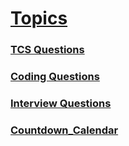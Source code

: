 <link rel="stylesheet" href="./test/style.css">

# [Topics](https://devnamdev2003.github.io/md/)

### [TCS Questions](./randum/tcs_question.md)

### [Coding Questions](./randum/coding_questions.md)

### [Interview Questions](./interview_questions/interview_questions.md)

### [Countdown_Calendar](./Countdown_Calendar/index.html)

